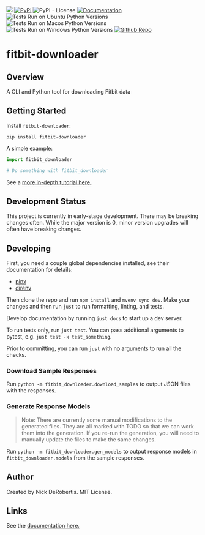 

[![](https://codecov.io/gh/nickderobertis/fitbit-downloader/branch/master/graph/badge.svg)](https://codecov.io/gh/nickderobertis/fitbit-downloader)
[![PyPI](https://img.shields.io/pypi/v/fitbit-downloader)](https://pypi.org/project/fitbit-downloader/)
![PyPI - License](https://img.shields.io/pypi/l/fitbit-downloader)
[![Documentation](https://img.shields.io/badge/documentation-pass-green)](https://nickderobertis.github.io/fitbit-downloader/)
![Tests Run on Ubuntu Python Versions](https://img.shields.io/badge/Tests%20Ubuntu%2FPython-3.8%20%7C%203.9%20%7C%203.10-blue)
![Tests Run on Macos Python Versions](https://img.shields.io/badge/Tests%20Macos%2FPython-3.8%20%7C%203.9%20%7C%203.10-blue)
![Tests Run on Windows Python Versions](https://img.shields.io/badge/Tests%20Windows%2FPython-3.8%20%7C%203.9%20%7C%203.10-blue)
[![Github Repo](https://img.shields.io/badge/repo-github-informational)](https://github.com/nickderobertis/fitbit-downloader/)


#  fitbit-downloader

## Overview

A CLI and Python tool for downloading Fitbit data

## Getting Started

Install `fitbit-downloader`:

```
pip install fitbit-downloader
```

A simple example:

```python
import fitbit_downloader

# Do something with fitbit_downloader
```

See a
[more in-depth tutorial here.](
https://nickderobertis.github.io/fitbit-downloader/tutorial.html
)

## Development Status

This project is currently in early-stage development. There may be
breaking changes often. While the major version is 0, minor version
upgrades will often have breaking changes.

## Developing

First, you need a couple global dependencies installed, see their documentation for details:
- [pipx](https://pypa.github.io/pipx/installation/)
- [direnv](https://direnv.net/docs/installation.html)

Then clone the repo and run `npm install` and `mvenv sync dev`. Make your changes and then run `just` to run formatting,
linting, and tests.

Develop documentation by running `just docs` to start up a dev server.

To run tests only, run `just test`. You can pass additional arguments to pytest,
e.g. `just test -k test_something`.

Prior to committing, you can run `just` with no arguments to run all the checks.

### Download Sample Responses

Run `python -m fitbit_downloader.download_samples` to output JSON files 
with the responses.

### Generate Response Models

> Note: There are currently some manual modifications to the generated files. 
> They are all marked with TODO so that we can work them into the generation.
> If you re-run the generation, you will need to manually update the files 
> to make the same changes.

Run `python -m fitbit_downloader.gen_models` to output response models 
in `fitbit_downloader.models` from the sample responses.


## Author

Created by Nick DeRobertis. MIT License.

## Links

See the
[documentation here.](
https://nickderobertis.github.io/fitbit-downloader/
)
